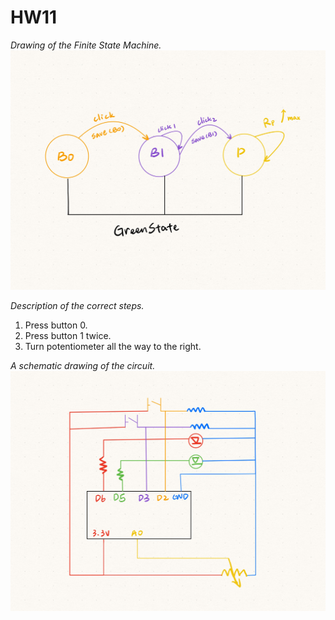 # HW11
 *Drawing of the Finite State Machine.*  
![fsm](./fsm.jpg)

 *Description of the correct steps.*  
1. Press button 0.   
2. Press button 1 twice.  
3. Turn potentiometer all the way to the right.  

 *A schematic drawing of the circuit.*   
![circuit](./circuit.jpg)
